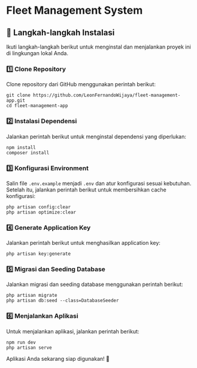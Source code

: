 # Fleet Management System

## 📌 Langkah-langkah Instalasi

Ikuti langkah-langkah berikut untuk menginstal dan menjalankan proyek ini di lingkungan lokal Anda.

### 1️⃣ Clone Repository
Clone repository dari GitHub menggunakan perintah berikut:
```
git clone https://github.com/LeonFernandoWijaya/fleet-management-app.git
cd fleet-management-app
```

### 2️⃣ Instalasi Dependensi
Jalankan perintah berikut untuk menginstal dependensi yang diperlukan:
```
npm install
composer install
```

### 3️⃣ Konfigurasi Environment
Salin file `.env.example` menjadi `.env` dan atur konfigurasi sesuai kebutuhan.
Setelah itu, jalankan perintah berikut untuk membersihkan cache konfigurasi:
```
php artisan config:clear
php artisan optimize:clear
```

### 4️⃣ Generate Application Key
Jalankan perintah berikut untuk menghasilkan application key:
```
php artisan key:generate
```

### 5️⃣ Migrasi dan Seeding Database
Jalankan migrasi dan seeding database menggunakan perintah berikut:
```
php artisan migrate
php artisan db:seed --class=DatabaseSeeder
```

### 6️⃣ Menjalankan Aplikasi
Untuk menjalankan aplikasi, jalankan perintah berikut:
```
npm run dev
php artisan serve
```

Aplikasi Anda sekarang siap digunakan! 🚀
